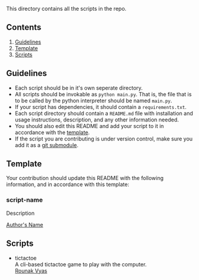 This directory contains all the scripts in the repo. 

## Contents
1. [Guidelines](#guidelines)
2. [Template](#template)
3. [Scripts](#script)

## Guidelines
-  Each script should be in it's own seperate directory.
-  All scripts should be invokable as `python main.py`. That is, the file that is to be called by the python interpreter should be named `main.py`.
- If your script has dependencies, it should contain a `requirements.txt`.
- Each script directory should contain a `README.md` file with installation and usage instructions, description, and any other information needed.
- You should also edit this README and add your script to it in accordance with the [template](#template).
- If the script you are contributing is under version control, make sure you add it as a [git submodule](https://git-scm.com/book/en/v2/Git-Tools-Submodules).

## Template
Your contribution should update this README with the following information, and in accordance with this template:

### script-name
Description

[Author's Name](#)

## Scripts
- tictactoe <br />
	A cli-based tictactoe game to play with the computer. <br/>
	[Rounak Vyas](http://www.github.com/itsron717)
